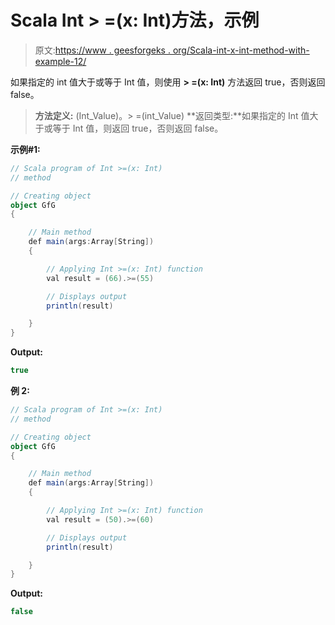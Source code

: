 # Scala Int > =(x: Int)方法，示例

> 原文:[https://www . geesforgeks . org/Scala-int-x-int-method-with-example-12/](https://www.geeksforgeeks.org/scala-int-x-int-method-with-example-12/)

如果指定的 int 值大于或等于 Int 值，则使用 **> =(x: Int)** 方法返回 true，否则返回 false。

> **方法定义:** (Int_Value)。> =(int_Value)
> **返回类型:**如果指定的 Int 值大于或等于 Int 值，则返回 true，否则返回 false。

**示例#1:**

```scala
// Scala program of Int >=(x: Int)
// method

// Creating object
object GfG
{ 

    // Main method
    def main(args:Array[String])
    {

        // Applying Int >=(x: Int) function
        val result = (66).>=(55)

        // Displays output
        println(result)

    }
} 
```

**Output:**

```scala
true

```

**例 2:**

```scala
// Scala program of Int >=(x: Int)
// method

// Creating object
object GfG
{ 

    // Main method
    def main(args:Array[String])
    {

        // Applying Int >=(x: Int) function
        val result = (50).>=(60)

        // Displays output
        println(result)

    }
} 
```

**Output:**

```scala
false

```